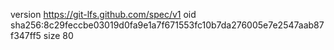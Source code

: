 version https://git-lfs.github.com/spec/v1
oid sha256:8c29feccbe03019d0fa9e1a7f671553fc10b7da276005e7e2547aab87f347ff5
size 80
